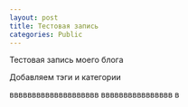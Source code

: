 ```yaml
---
layout: post
title: Тестовая запись
categories: Public
---
```


Тестовая запись моего блога

<!--more-->

Добавляем тэги и категории

вввввввввввввввввввв
вввввввввввввввв
в
